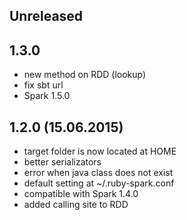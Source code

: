 ## Unreleased

## 1.3.0

  - new method on RDD (lookup)
  - fix sbt url
  - Spark 1.5.0

## 1.2.0 (15.06.2015)

  - target folder is now located at HOME
  - better serializators
  - error when java class does not exist
  - default setting at ~/.ruby-spark.conf
  - compatible with Spark 1.4.0
  - added calling site to RDD
